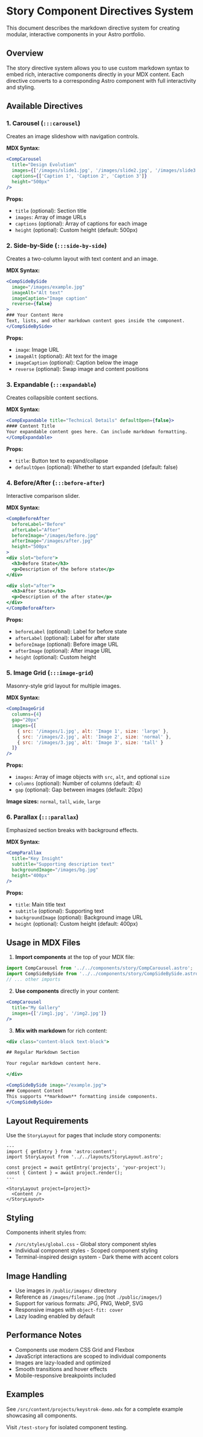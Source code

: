 # Story Component Directives System

This document describes the markdown directive system for creating modular, interactive components in your Astro portfolio.

## Overview

The story directive system allows you to use custom markdown syntax to embed rich, interactive components directly in your MDX content. Each directive converts to a corresponding Astro component with full interactivity and styling.

## Available Directives

### 1. Carousel (`:::carousel`)

Creates an image slideshow with navigation controls.

**MDX Syntax:**
```jsx
<CompCarousel 
  title="Design Evolution"
  images={['/images/slide1.jpg', '/images/slide2.jpg', '/images/slide3.jpg']}
  captions={['Caption 1', 'Caption 2', 'Caption 3']}
  height="500px"
/>
```

**Props:**
- `title` (optional): Section title
- `images`: Array of image URLs
- `captions` (optional): Array of captions for each image
- `height` (optional): Custom height (default: 500px)

### 2. Side-by-Side (`:::side-by-side`)

Creates a two-column layout with text content and an image.

**MDX Syntax:**
```jsx
<CompSideBySide 
  image="/images/example.jpg" 
  imageAlt="Alt text"
  imageCaption="Image caption"
  reverse={false}
>
### Your Content Here
Text, lists, and other markdown content goes inside the component.
</CompSideBySide>
```

**Props:**
- `image`: Image URL
- `imageAlt` (optional): Alt text for the image
- `imageCaption` (optional): Caption below the image
- `reverse` (optional): Swap image and content positions

### 3. Expandable (`:::expandable`)

Creates collapsible content sections.

**MDX Syntax:**
```jsx
<CompExpandable title="Technical Details" defaultOpen={false}>
#### Content Title
Your expandable content goes here. Can include markdown formatting.
</CompExpandable>
```

**Props:**
- `title`: Button text to expand/collapse
- `defaultOpen` (optional): Whether to start expanded (default: false)

### 4. Before/After (`:::before-after`)

Interactive comparison slider.

**MDX Syntax:**
```jsx
<CompBeforeAfter 
  beforeLabel="Before" 
  afterLabel="After"
  beforeImage="/images/before.jpg"
  afterImage="/images/after.jpg"
  height="500px"
>
<div slot="before">
  <h3>Before State</h3>
  <p>Description of the before state</p>
</div>

<div slot="after">
  <h3>After State</h3>
  <p>Description of the after state</p>
</div>
</CompBeforeAfter>
```

**Props:**
- `beforeLabel` (optional): Label for before state
- `afterLabel` (optional): Label for after state
- `beforeImage` (optional): Before image URL
- `afterImage` (optional): After image URL
- `height` (optional): Custom height

### 5. Image Grid (`:::image-grid`)

Masonry-style grid layout for multiple images.

**MDX Syntax:**
```jsx
<CompImageGrid 
  columns={4}
  gap="20px"
  images={[
    { src: '/images/1.jpg', alt: 'Image 1', size: 'large' },
    { src: '/images/2.jpg', alt: 'Image 2', size: 'normal' },
    { src: '/images/3.jpg', alt: 'Image 3', size: 'tall' }
  ]}
/>
```

**Props:**
- `images`: Array of image objects with `src`, `alt`, and optional `size`
- `columns` (optional): Number of columns (default: 4)
- `gap` (optional): Gap between images (default: 20px)

**Image sizes:** `normal`, `tall`, `wide`, `large`

### 6. Parallax (`:::parallax`)

Emphasized section breaks with background effects.

**MDX Syntax:**
```jsx
<CompParallax 
  title="Key Insight"
  subtitle="Supporting description text"
  backgroundImage="/images/bg.jpg"
  height="400px"
/>
```

**Props:**
- `title`: Main title text
- `subtitle` (optional): Supporting text
- `backgroundImage` (optional): Background image URL
- `height` (optional): Custom height (default: 400px)

## Usage in MDX Files

1. **Import components** at the top of your MDX file:
```jsx
import CompCarousel from '../../components/story/CompCarousel.astro';
import CompSideBySide from '../../components/story/CompSideBySide.astro';
// ... other imports
```

2. **Use components** directly in your content:
```jsx
<CompCarousel 
  title="My Gallery"
  images={['/img1.jpg', '/img2.jpg']}
/>
```

3. **Mix with markdown** for rich content:
```jsx
<div class="content-block text-block">

## Regular Markdown Section

Your regular markdown content here.

</div>

<CompSideBySide image="/example.jpg">
### Component Content
This supports **markdown** formatting inside components.
</CompSideBySide>
```

## Layout Requirements

Use the `StoryLayout` for pages that include story components:

```astro
---
import { getEntry } from 'astro:content';
import StoryLayout from '../../layouts/StoryLayout.astro';

const project = await getEntry('projects', 'your-project');
const { Content } = await project.render();
---

<StoryLayout project={project}>
  <Content />
</StoryLayout>
```

## Styling

Components inherit styles from:
- `/src/styles/global.css` - Global story component styles
- Individual component styles - Scoped component styling
- Terminal-inspired design system - Dark theme with accent colors

## Image Handling

- Use images in `/public/images/` directory
- Reference as `/images/filename.jpg` (not `./public/images/`)
- Support for various formats: JPG, PNG, WebP, SVG
- Responsive images with `object-fit: cover`
- Lazy loading enabled by default

## Performance Notes

- Components use modern CSS Grid and Flexbox
- JavaScript interactions are scoped to individual components
- Images are lazy-loaded and optimized
- Smooth transitions and hover effects
- Mobile-responsive breakpoints included

## Examples

See `/src/content/projects/keystrok-demo.mdx` for a complete example showcasing all components.

Visit `/test-story` for isolated component testing.